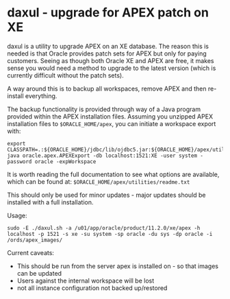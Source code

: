 # daxul - upgrade for APEX patch on XE

daxul is a utility to upgrade APEX on an XE database. The reason this is needed is that Oracle provides patch sets for APEX but only for paying customers. Seeing as though both Oracle XE and APEX are free, it makes sense you would need a method to upgrade to the latest version (which is currently difficult without the patch sets).

A way around this is to backup all workspaces, remove APEX and then re-install everything.

The backup functionality is provided through way of a Java program provided within the APEX installation files. Assuming you unzipped APEX installation files to `$ORACLE_HOME/apex`, you can initiate a workspace export with:

```
export CLASSPATH=.:${ORACLE_HOME}/jdbc/lib/ojdbc5.jar:${ORACLE_HOME}/apex/utilities/
java oracle.apex.APEXExport -db localhost:1521:XE -user system -password oracle -expWorkspace
```

It is worth reading the full documentation to see what options are available, which can be found at: `$ORACLE_HOME/apex/utilities/readme.txt`

This should only be used for minor updates - major updates should be installed with a full installation.

Usage:

```
sudo -E ./daxul.sh -a /u01/app/oracle/product/11.2.0/xe/apex -h localhost -p 1521 -s xe -su system -sp oracle -du sys -dp oracle -i /ords/apex_images/
```

Current caveats:

* This should be run from the server apex is installed on - so that images can be updated
* Users against the internal workspace will be lost
* not all instance configuration not backed up/restored
